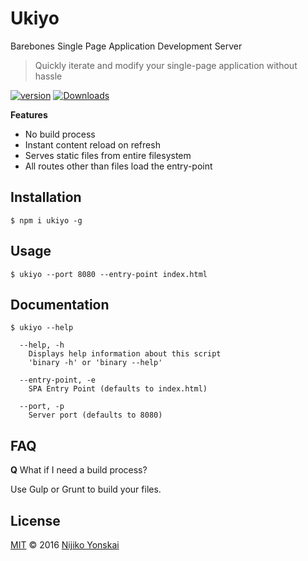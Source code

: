 # Ukiyo

Barebones Single Page Application Development Server

> Quickly iterate and modify your single-page application without hassle

[![version][npm-version]][npm-url]
[![Downloads][npm-downloads]][npm-url]

**Features**

- No build process
- Instant content reload on refresh
- Serves static files from entire filesystem
- All routes other than files load the entry-point

## Installation

```
$ npm i ukiyo -g
```

## Usage

```
$ ukiyo --port 8080 --entry-point index.html
```

## Documentation

```
$ ukiyo --help

  --help, -h
    Displays help information about this script
    'binary -h' or 'binary --help'

  --entry-point, -e
    SPA Entry Point (defaults to index.html)

  --port, -p
    Server port (defaults to 8080)
```

## FAQ

**Q** What if I need a build process?

Use Gulp or Grunt to build your files.

## License

[MIT](LICENSE) &copy; 2016 [Nijiko Yonskai](https://nijikokun.com)

[npm-url]: https://www.npmjs.com/package/ukiyo
[npm-license]: https://img.shields.io/npm/l/ukiyo.svg?style=flat-square
[npm-version]: https://img.shields.io/npm/v/ukiyo.svg?style=flat-square
[npm-downloads]: https://img.shields.io/npm/dm/ukiyo.svg?style=flat-square